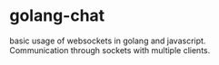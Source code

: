 # golang-chat

basic usage of websockets in golang and javascript.<br>
Communication through sockets with multiple clients.
